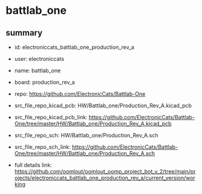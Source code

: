 # battlab_one
 
## summary 
* id: electroniccats_battlab_one_production_rev_a
* user: electroniccats
* name: battlab_one
* board: production_rev_a
* repo: https://github.com/ElectronicCats/Battlab-One
* src_file_repo_kicad_pcb: HW/Battlab_one/Production_Rev_A.kicad_pcb
* src_file_repo_kicad_pcb_link: https://github.com/ElectronicCats/Battlab-One/tree/master/HW/Battlab_one/Production_Rev_A.kicad_pcb


* src_file_repo_sch: HW/Battlab_one/Production_Rev_A.sch
* src_file_repo_sch_link: https://github.com/ElectronicCats/Battlab-One/tree/master/HW/Battlab_one/Production_Rev_A.sch
* full details link: https://github.com/oomlout/oomlout_oomp_project_bot_v_2/tree/main/projects/electroniccats_battlab_one_production_rev_a/current_version/working  







